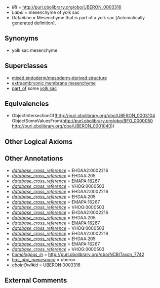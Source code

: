  * *IRI* = http://purl.obolibrary.org/obo/UBERON_0003316
 * *Label* = mesenchyme of yolk sac
 * *Definition* = Mesenchyme that is part of a yolk sac [Automatically generated definition].

## Synonyms

 * yolk sac mesenchyme

## Superclasses

 * [mixed endoderm/mesoderm-derived structure](../../UBERON/77/UBERON_0000077.md)
 * [extraembryonic membrane mesenchyme](../../UBERON/33/UBERON_0010333.md)
 * [part_of](../../BFO/50/BFO_0000050.md) some [yolk sac](../../UBERON/40/UBERON_0001040.md)

## Equivalencies

 * ObjectIntersectionOf(<http://purl.obolibrary.org/obo/UBERON_0003104> ObjectSomeValuesFrom(<http://purl.obolibrary.org/obo/BFO_0000050> <http://purl.obolibrary.org/obo/UBERON_0001040>))

## Other Logical Axioms


## Other Annotations

 * *[database_cross_reference](../../ef/oboInOwl#hasDbXref.md)* = EHDAA2:0002216
 * *[database_cross_reference](../../ef/oboInOwl#hasDbXref.md)* = EHDAA:205
 * *[database_cross_reference](../../ef/oboInOwl#hasDbXref.md)* = EMAPA:16267
 * *[database_cross_reference](../../ef/oboInOwl#hasDbXref.md)* = VHOG:0000503
 * *[database_cross_reference](../../ef/oboInOwl#hasDbXref.md)* = EHDAA2:0002216
 * *[database_cross_reference](../../ef/oboInOwl#hasDbXref.md)* = EHDAA:205
 * *[database_cross_reference](../../ef/oboInOwl#hasDbXref.md)* = EMAPA:16267
 * *[database_cross_reference](../../ef/oboInOwl#hasDbXref.md)* = VHOG:0000503
 * *[database_cross_reference](../../ef/oboInOwl#hasDbXref.md)* = EHDAA2:0002216
 * *[database_cross_reference](../../ef/oboInOwl#hasDbXref.md)* = EHDAA:205
 * *[database_cross_reference](../../ef/oboInOwl#hasDbXref.md)* = EMAPA:16267
 * *[database_cross_reference](../../ef/oboInOwl#hasDbXref.md)* = VHOG:0000503
 * *[database_cross_reference](../../ef/oboInOwl#hasDbXref.md)* = EHDAA2:0002216
 * *[database_cross_reference](../../ef/oboInOwl#hasDbXref.md)* = EHDAA:205
 * *[database_cross_reference](../../ef/oboInOwl#hasDbXref.md)* = EMAPA:16267
 * *[database_cross_reference](../../ef/oboInOwl#hasDbXref.md)* = VHOG:0000503
 * *[homologous_in](../../core#homologous/in/core#homologous_in.md)* = http://purl.obolibrary.org/obo/NCBITaxon_7742
 * *[has_obo_namespace](../../ce/oboInOwl#hasOBONamespace.md)* = uberon
 * *[oboInOwl#id](../../id/oboInOwl#id.md)* = UBERON:0003316

## External Comments

